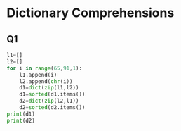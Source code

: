# Dictionary Comprehensions


## Q1


```python
l1=[]
l2=[]
for i in range(65,91,1):
	l1.append(i)
	l2.append(chr(i))
	d1=dict(zip(l1,l2))
	d1=sorted(d1.items())
	d2=dict(zip(l2,l1))
	d2=sorted(d2.items())
print(d1)
print(d2)
```
